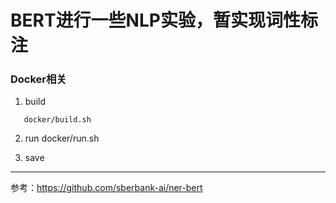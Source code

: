 BERT进行一些NLP实验，暂实现词性标注
=====================

### Docker相关
   1.   build

       docker/build.sh

   2.   run
        docker/run.sh

   3.   save





-------------------------------------------
参考：<https://github.com/sberbank-ai/ner-bert>